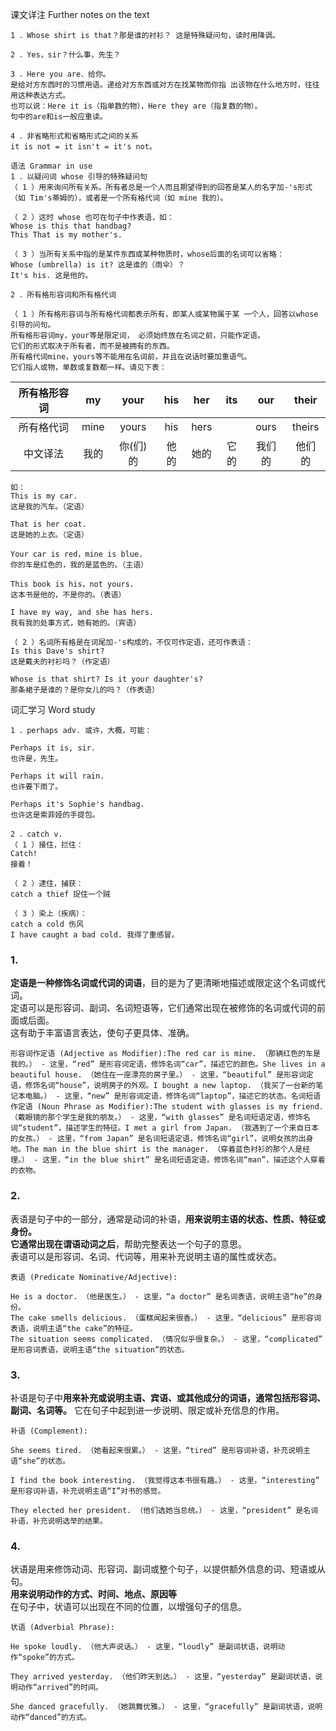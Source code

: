 课文详注 Further notes on the text 
```
1 ．Whose shirt is that？那是谁的衬衫？ 这是特殊疑问句，读时用降调。 
```
```
2 ．Yes，sir？什么事，先生？ 
```
```
3 ．Here you are．给你。 
是给对方东西时的习惯用语。递给对方东西或对方在找某物而你指 出该物在什么地方时，往往用这种表达方式。
也可以说：Here it is（指单数的物），Here they are（指复数的物）。
句中的are和is一般应重读。 
```
```
4 ．非省略形式和省略形式之间的关系 
it is not = it isn't = it's not。 
```
```
语法 Grammar in use 
1 ．以疑问词 whose 引导的特殊疑问句 
（ 1 ）用来询问所有关系。所有者总是一个人而且期望得到的回答是某人的名字加-'s形式（如 Tim's蒂姆的），或者是一个所有格代词（如 mine 我的）。 

（ 2 ）这时 whose 也可在句子中作表语，如： 
Whose is this that handbag? 
This That is my mother's. 

（ 3 ）当所有关系中指的是某件东西或某种物质时，whose后面的名词可以省略： 
Whose (umbrella) is it? 这是谁的（雨伞）？ 
It's his. 这是他的。 
```
```
2 ．所有格形容词和所有格代词

（ 1 ）所有格形容词与所有格代词都表示所有，即某人或某物属于某 一个人，回答以whose引导的问句。
所有格形容词my，your等是限定词， 必须始终放在名词之前，只能作定语。
它们的形式取决于所有者，而不是被拥有的东西。
所有格代词mine，yours等不能用在名词前，并且在说话时要加重语气。
它们指人或物，单数或复数都一样。请见下表： 
```

| 所有格形容词 | my | your | his | her | its | our | their |
|:---:|:---:|:---:|:---:|:---:|:---:|:---:|:---:|
| 所有格代词  | mine  | yours  | his  | hers  |   | ours  | theirs |
| 中文译法  | 我的  | 你(们)的 | 他的  | 她的  | 它的  | 我们的  | 他们的  |

```
如： 
This is my car. 
这是我的汽车。（定语） 

That is her coat. 
这是她的上衣。（定语） 

Your car is red，mine is blue. 
你的车是红色的，我的是蓝色的。（主语） 

This book is his，not yours. 
这本书是他的，不是你的。（表语） 

I have my way, and she has hers. 
我有我的处事方式，她有她的。（宾语） 
```
```
（ 2 ）名词所有格是在词尾加-'s构成的，不仅可作定语，还可作表语： 
Is this Dave's shirt? 
这是戴夫的衬衫吗？（作定语） 

Whose is that shirt? Is it your daughter's? 
那条裙子是谁的？是你女儿的吗？（作表语） 
``` 
词汇学习 Word study 
```
1 ．perhaps adv. 或许，大概，可能： 

Perhaps it is, sir. 
也许是，先生。 

Perhaps it will rain. 
也许要下雨了。 

Perhaps it's Sophie's handbag. 
也许这是索菲娅的手提包。 

2 ．catch v. 
（ 1 ）接住，拦住： 
Catch! 
接着！ 

（ 2 ）逮住，捕获： 
catch a thief 捉住一个贼 

（ 3 ）染上（疾病）： 
catch a cold 伤风 
I have caught a bad cold. 我得了重感冒。 
```
### 1.
**定语是一种修饰名词或代词的词语**，目的是为了更清晰地描述或限定这个名词或代词。  
定语可以是形容词、副词、名词短语等，它们通常出现在被修饰的名词或代词的前面或后面。  
这有助于丰富语言表达，使句子更具体、准确。  
```
形容词作定语 (Adjective as Modifier):The red car is mine. （那辆红色的车是我的。） - 这里，“red” 是形容词定语，修饰名词“car”，描述它的颜色。She lives in a beautiful house. （她住在一座漂亮的房子里。） - 这里，“beautiful” 是形容词定语，修饰名词“house”，说明房子的外观。I bought a new laptop. （我买了一台新的笔记本电脑。） - 这里，“new” 是形容词定语，修饰名词“laptop”，描述它的状态。名词短语作定语 (Noun Phrase as Modifier):The student with glasses is my friend. （戴眼镜的那个学生是我的朋友。） - 这里，“with glasses” 是名词短语定语，修饰名词“student”，描述学生的特征。I met a girl from Japan. （我遇到了一个来自日本的女孩。） - 这里，“from Japan” 是名词短语定语，修饰名词“girl”，说明女孩的出身地。The man in the blue shirt is the manager. （穿着蓝色衬衫的那个人是经理。） - 这里，“in the blue shirt” 是名词短语定语，修饰名词“man”，描述这个人穿着的衣物。
```

### 2.
表语是句子中的一部分，通常是动词的补语，**用来说明主语的状态、性质、特征或身份。**  
**它通常出现在谓语动词之后**，帮助完整表达一个句子的意思。  
表语可以是形容词、名词、代词等，用来补充说明主语的属性或状态。  
```
表语 (Predicate Nominative/Adjective):

He is a doctor. （他是医生。） - 这里，“a doctor” 是名词表语，说明主语“he”的身份。
The cake smells delicious. （蛋糕闻起来很香。） - 这里，“delicious” 是形容词表语，说明主语“the cake”的特征。
The situation seems complicated. （情况似乎很复杂。） - 这里，“complicated” 是形容词表语，说明主语“the situation”的状态。
```

### 3.
补语是句子中**用来补充或说明主语、宾语、或其他成分的词语，通常包括形容词、副词、名词等。**
它在句子中起到进一步说明、限定或补充信息的作用。  
```
补语 (Complement):

She seems tired. （她看起来很累。） - 这里，“tired” 是形容词补语，补充说明主语“she”的状态。

I find the book interesting. （我觉得这本书很有趣。） - 这里，“interesting” 是形容词补语，补充说明主语“I”对书的感觉。

They elected her president. （他们选她当总统。） - 这里，“president” 是名词补语，补充说明选举的结果。
```

### 4.
状语是用来修饰动词、形容词、副词或整个句子，以提供额外信息的词、短语或从句。  
**用来说明动作的方式、时间、地点、原因等**  
在句子中，状语可以出现在不同的位置，以增强句子的信息。
```
状语 (Adverbial Phrase):

He spoke loudly. （他大声说话。） - 这里，“loudly” 是副词状语，说明动作“spoke”的方式。

They arrived yesterday. （他们昨天到达。） - 这里，“yesterday” 是副词状语，说明动作“arrived”的时间。

She danced gracefully. （她跳舞优雅。） - 这里，“gracefully” 是副词状语，说明动作“danced”的方式。
```